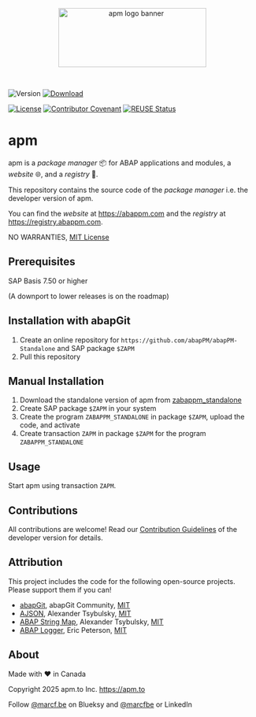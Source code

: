 <div align="center">
  <picture>
    <img width="300" height="120" alt="apm logo banner" src="https://github.com/abapPM/abapPM/blob/main/img/apm_banner.png?raw=true&ver=1.0.0">
  </picture>
  <p>&nbsp;</p>
</div>

![Version](https://img.shields.io/endpoint?url=https://shield.abappm.com/github/abapPM/abapPM/src/core/zif_abappm_version.intf.abap/c_version&label=Version&color=blue)
[![Download](https://img.shields.io/badge/Download-Click_Here-blue)](https://github.com/abapPM/abapPM-Standalone/src/zabappm_standalone.prog.abap)

[![License](https://img.shields.io/github/license/abapPM/abapPM-Standalone?label=License&color=success)](LICENSE)
[![Contributor Covenant](https://img.shields.io/badge/Contributor%20Covenant-2.1-4baaaa.svg?color=success)](https://github.com/abapPM/.github/blob/main/CODE_OF_CONDUCT.md)
[![REUSE Status](https://api.reuse.software/badge/github.com/abapPM/abapPM-Standalone)](https://api.reuse.software/info/github.com/abapPM/abapPM-Standalone)

# apm

apm is a *package manager* 📦 for ABAP applications and modules, a *website* 🌐, and a *registry* 📑.

This repository contains the source code of the *package manager* i.e. the developer version of apm. 

You can find the *website* at https://abappm.com and the *registry* at https://registry.abappm.com.

NO WARRANTIES, [MIT License](LICENSE)

## Prerequisites

SAP Basis 7.50 or higher

(A downport to lower releases is on the roadmap)

## Installation with abapGit

1. Create an online repository for `https://github.com/abapPM/abapPM-Standalone` and SAP package `$ZAPM`
1. Pull this repository

## Manual Installation

1. Download the standalone version of apm from [zabappm_standalone](https://github.com/abapPM/abapPM-Standalone/zabappm_standalone.prog.abap)
1. Create SAP package `$ZAPM` in your system
1. Create the program `ZABAPPM_STANDALONE` in package `$ZAPM`, upload the code, and activate
1. Create transaction `ZAPM` in package `$ZAPM` for the program `ZABAPPM_STANDALONE`

## Usage

Start apm using transaction `ZAPM`.

## Contributions

All contributions are welcome! Read our [Contribution Guidelines](https://github.com/abapPM/abapPM/blob/main/CONTRIBUTING.md) of the developer version for details.

## Attribution

This project includes the code for the following open-source projects. Please support them if you can!

- [abapGit](https://github.com/abapGit/abapGit), abapGit Community, [MIT](https://github.com/abapGit/abapGit/blob/main/LICENSE)
- [AJSON](https://github.com/sbcgua/ajson), Alexander Tsybulsky, [MIT](https://github.com/sbcgua/ajson/blob/main/LICENSE)
- [ABAP String Map](https://github.com/sbcgua/abap-string-map), Alexander Tsybulsky, [MIT](https://github.com/sbcgua/abap-string-map/blob/main/LICENSE)
- [ABAP Logger](https://github.com/ABAP-Logger/ABAP-Logger), Eric Peterson, [MIT](https://github.com/ABAP-Logger/ABAP-Logger/blob/main/LICENSE)

## About

Made with ❤ in Canada

Copyright 2025 apm.to Inc. <https://apm.to>

Follow [@marcf.be](https://bsky.app/profile/marcf.be) on Blueksy and [@marcfbe](https://linkedin.com/in/marcfbe) or LinkedIn
